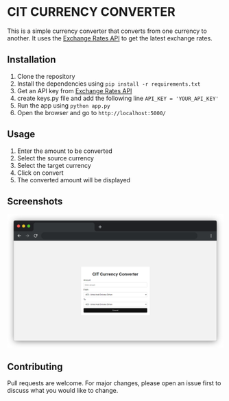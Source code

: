 # CIT CURRENCY CONVERTER

This is a simple currency converter that converts from one currency to another. It uses the [Exchange Rates API](https://apilayer.com/marketplace/fixer-api#documentation-tab) to get the latest exchange rates.

## Installation

1. Clone the repository
2. Install the dependencies using `pip install -r requirements.txt`
3. Get an API key from [Exchange Rates API](https://apilayer.com/marketplace/fixer-api#documentation-tab)
4. create keys.py file and add the following line `API_KEY = 'YOUR_API_KEY'`
5. Run the app using `python app.py`
6. Open the browser and go to `http://localhost:5000/`

## Usage

1. Enter the amount to be converted
2. Select the source currency
3. Select the target currency
4. Click on convert
5. The converted amount will be displayed

## Screenshots

![Screenshot](./ui.png)

## Contributing

Pull requests are welcome. For major changes, please open an issue first to discuss what you would like to change.

